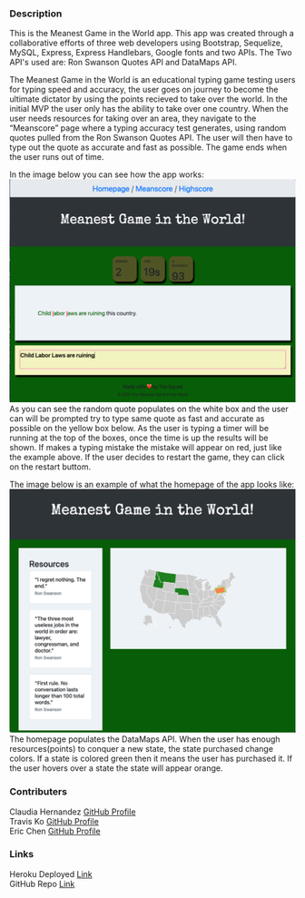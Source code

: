 ### Description
This is the Meanest Game in the World app. This app was created through a collaborative efforts of three web developers using Bootstrap, Sequelize, MySQL, Express, Express Handlebars, Google fonts and two APIs. The Two API's used are: Ron Swanson Quotes API and DataMaps API. 

The Meanest Game in the World is an educational typing game testing users for typing speed and accuracy, the user goes on journey to become the ultimate dictator by using the points recieved to take over the world. In the initial MVP the user only has the ability to take over one country. When the user needs resources for taking over an area, they navigate to the “Meanscore” page where a typing accuracy test generates, using random quotes pulled from the Ron Swanson Quotes API. The user will then have to type out the quote as accurate and fast as possible. 
The game ends when the user runs out of time.

In the image below you can see how the app works:
![quizImg](./docs/typingQuizM.png)
As you can see the random quote populates on the white box and the user can will be prompted try to type same quote as fast and accurate as possible on the yellow box below. As the user is typing a timer will be running at the top of the boxes, once the time is up the results will be shown. If makes a typing mistake the mistake will appear on red, just like the example above. If the user decides to restart the game, they can click on the restart buttom. 

The image below is an example of what the homepage of the app looks like:
![homepage](./docs/homepage.png)
The homepage populates the DataMaps API. When the user has enough resources(points) to conquer a new state, the state purchased change colors. If a state is colored green then it means the user has purchased it. If the user hovers over a state the state will appear orange. 

### Contributers
Claudia Hernandez [GitHub Profile](https://github.com/Claudialhc)
<br>
Travis Ko [GitHub Profile](https://github.com/TechKoSpeaks)
<br>
Eric Chen [GitHub Profile](https://github.com/EricChen96)

### Links
Heroku Deployed [Link](https://ucsdprojecttwo.herokuapp.com/) 
<br>
GitHub Repo [Link](https://github.com/TechKoSpeaks/MeanGame.git)